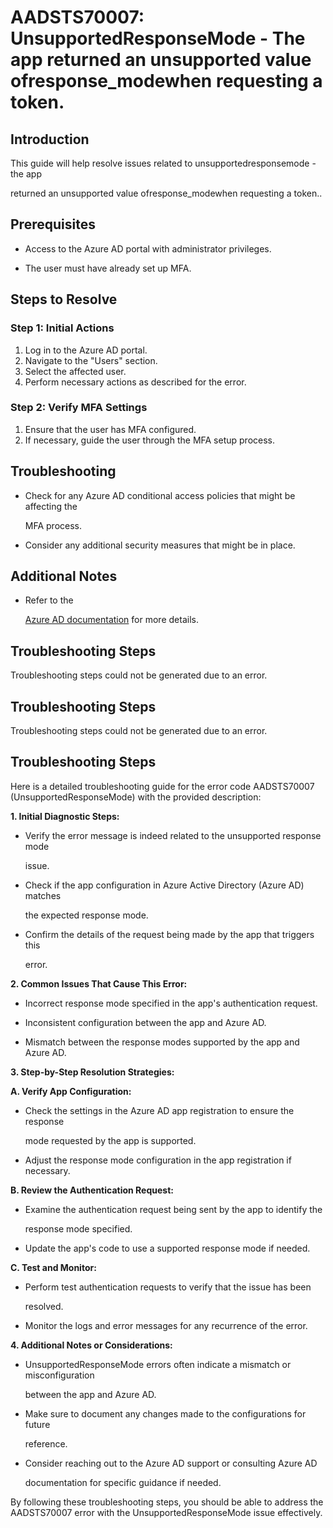 # AADSTS70007: UnsupportedResponseMode - The app returned an unsupported value ofresponse\_modewhen requesting a token.


## Introduction

This guide will help resolve issues related to unsupportedresponsemode - the app

returned an unsupported value ofresponse\_modewhen requesting a token..


## Prerequisites


* Access to the Azure AD portal with administrator privileges.

* The user must have already set up MFA.


## Steps to Resolve


### Step 1: Initial Actions

1. Log in to the Azure AD portal.
2. Navigate to the "Users" section.
3. Select the affected user.
4. Perform necessary actions as described for the error.


### Step 2: Verify MFA Settings

1. Ensure that the user has MFA configured.
2. If necessary, guide the user through the MFA setup process.


## Troubleshooting


* Check for any Azure AD conditional access policies that might be affecting the

  MFA process.

* Consider any additional security measures that might be in place.


## Additional Notes


* Refer to the

  [Azure AD 
documentation](https://learn.microsoft.com/en-us/azure/active-directory/)
  for more details.


## Troubleshooting Steps

Troubleshooting steps could not be generated due to an error.


## Troubleshooting Steps

Troubleshooting steps could not be generated due to an error.


## Troubleshooting Steps

Here is a detailed troubleshooting guide for the error code AADSTS70007
(UnsupportedResponseMode) with the provided description:

**1. Initial Diagnostic Steps:**


* Verify the error message is indeed related to the unsupported response mode

  issue.

* Check if the app configuration in Azure Active Directory (Azure AD) matches

  the expected response mode.

* Confirm the details of the request being made by the app that triggers this

  error.

**2. Common Issues That Cause This Error:**


* Incorrect response mode specified in the app's authentication request.

* Inconsistent configuration between the app and Azure AD.

* Mismatch between the response modes supported by the app and Azure AD.

**3. Step-by-Step Resolution Strategies:**

**A. Verify App Configuration:**


* Check the settings in the Azure AD app registration to ensure the response

  mode requested by the app is supported.

* Adjust the response mode configuration in the app registration if necessary.

**B. Review the Authentication Request:**


* Examine the authentication request being sent by the app to identify the

  response mode specified.

* Update the app's code to use a supported response mode if needed.

**C. Test and Monitor:**


* Perform test authentication requests to verify that the issue has been

  resolved.

* Monitor the logs and error messages for any recurrence of the error.

**4. Additional Notes or Considerations:**


* UnsupportedResponseMode errors often indicate a mismatch or misconfiguration

  between the app and Azure AD.

* Make sure to document any changes made to the configurations for future

  reference.

* Consider reaching out to the Azure AD support or consulting Azure AD

  documentation for specific guidance if needed.

By following these troubleshooting steps, you should be able to address the
AADSTS70007 error with the UnsupportedResponseMode issue effectively.